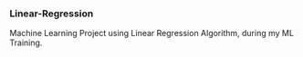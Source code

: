 ### Linear-Regression

Machine Learning Project using Linear Regression Algorithm, during my ML Training.

